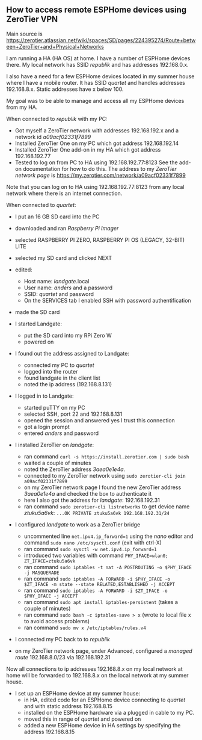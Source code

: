 ## How to access remote ESPHome devices using ZeroTier VPN
Main source is https://zerotier.atlassian.net/wiki/spaces/SD/pages/224395274/Route+between+ZeroTier+and+Physical+Networks

I am running a HA (HA OS) at home. I have a number of ESPHome devices there. My local network has SSID *republik* and has addresses 192.168.0.x. 

I also have a need for a few ESPHome devices located in my summer house where I have a mobile router. 
It has SSID *quartet* and handles addresses 192.168.8.x. Static addresses have x below 100.

My goal was to be able to manage and access all my ESPHome devices from my HA.

When connected to *republik* with my PC: 
- Got myself a ZeroTier network with addresses 192.168.192.x and a network id *a09acf02331f7899*
- Installed ZeroTier One on my PC which got address 192.168.192.14
- Installed ZeroTier One add-on in my HA which got address 192.168.192.77
- Tested to log on from PC to HA using 192.168.192.77:8123 
See the add-on documentation for how to do this.
The address to my *ZeroTier network page* is https://my.zerotier.com/network/a09acf02331f7899

Note that you can log on to HA using 192.168.192.77:8123 from any local network where there is an internet connection. 

When connected to *quartet*:
- I put an 16 GB SD card into the PC
- downloaded and ran *Raspberry Pi Imager*
- selected RASPBERRY PI ZERO,  RASPBERRY PI OS (LEGACY, 32-BIT) LITE
- selected my SD card and clicked NEXT
- edited:
  - Host name: *landgate*.local
  - User name: *anders* and a password
  - SSID: *quartet* and password
  - On the SERVICES tab I enabled SSH with password authentification
- made the SD card

- I started Landgate:
  - put the SD card into my RPi Zero W
  - powered on

- I found out the address assigned to Landgate:
  - connected my PC to *quartet*
  - logged into the router
  - found landgate in the client list
  - noted the ip address (192.168.8.131)
    
- I logged in to Landgate:
  - started puTTY on my PC
  - selected SSH, port 22 and 192.168.8.131
  - opened the session and answered yes I trust this connection
  - got a login prompt
  - entered *anders* and password

- I installed ZeroTier on *landgate*:
  - ran command `curl -s https://install.zerotier.com | sudo bash`
  - waited a couple of minutes
  - noted the ZeroTier address *3aea0e1e4a*.
  - connected to my ZeroTier network using `sudo zerotier-cli join a09acf02331f7899`
  - on my ZeroTier network page I found the new ZeroTier address *3aea0e1e4a* and checked the box to authenticate it
  - here I also got the address for *landgate*: 192.168.192.31
  - ran command `sudo zerotier-cli listnetworks` to get device name *ztuku5a6vk*: `...OK PRIVATE ztuku5a6vk 192.168.192.31/24`

- I configured *landgate* to work as a ZeroTier bridge
  - uncommented line `net.ipv4.ip_forward=1` using the *nano* editor and command `sudo nano /etc/sysctl.conf` (exit with ctrl-X)
  - ran command `sudo sysctl -w net.ipv4.ip_forward=1` 
  - introduced two variables with command `PHY_IFACE=wlan0; ZT_IFACE=ztuku5a6vk`
  - ran command `sudo iptables -t nat -A POSTROUTING -o $PHY_IFACE -j MASQUERADE`
  - ran command `sudo iptables -A FORWARD -i $PHY_IFACE -o $ZT_IFACE -m state --state RELATED,ESTABLISHED -j ACCEPT`
  - ran command `sudo iptables -A FORWARD -i $ZT_IFACE -o $PHY_IFACE -j ACCEPT`
  - ran command `sudo apt install iptables-persistent` (takes a couple of minutes)
  - ran command `sudo bash -c iptables-save > x` (wrote to local file x to avoid access problems) 
  - ran command `sudo mv x /etc/iptables/rules.v4`

- I connected my PC back to to *republik* 
- on my ZeroTier network page, under Advanced, configured a *managed route* 192.168.8.0/23 via 192.168.192.31 

Now all connections to ip addresses 192.168.8.x on my local network at home will be forwarded to 192.168.8.x on the local network at my summer house.
 
- I set up an ESPHome device at my summer house:
  - in HA, edited code for an ESPHome device connecting to *quartet* and with static address 192.168.8.15 
  - installed on the ESPHome hardware via a plugged in cable to my PC. 
  - moved this in range of *quartet* and powered on
  - added a new ESPHome device in HA settings by specifying the address 192.168.8.15  

